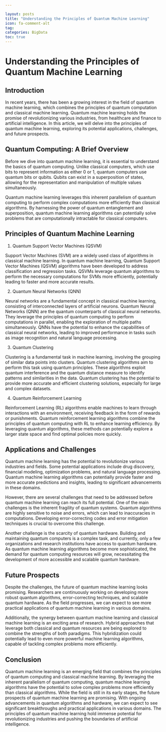 ```yaml
---

layout: posts
title: "Understanding the Principles of Quantum Machine Learning"
icon: fa-comment-alt
tag:      
categories: BigData
toc: true
---
```




# Understanding the Principles of Quantum Machine Learning

## Introduction

In recent years, there has been a growing interest in the field of quantum machine learning, which combines the principles of quantum computation and classical machine learning. Quantum machine learning holds the promise of revolutionizing various industries, from healthcare and finance to artificial intelligence. In this article, we will delve into the principles of quantum machine learning, exploring its potential applications, challenges, and future prospects.

## Quantum Computing: A Brief Overview

Before we dive into quantum machine learning, it is essential to understand the basics of quantum computing. Unlike classical computers, which use bits to represent information as either 0 or 1, quantum computers use quantum bits or qubits. Qubits can exist in a superposition of states, allowing for the representation and manipulation of multiple values simultaneously.

Quantum machine learning leverages this inherent parallelism of quantum computing to perform complex computations more efficiently than classical algorithms. By harnessing the power of quantum entanglement and superposition, quantum machine learning algorithms can potentially solve problems that are computationally intractable for classical computers.

## Principles of Quantum Machine Learning

1. Quantum Support Vector Machines (QSVM)

Support Vector Machines (SVM) are a widely used class of algorithms in classical machine learning. In quantum machine learning, Quantum Support Vector Machines (QSVM) algorithms have been developed to address classification and regression tasks. QSVMs leverage quantum algorithms to perform the necessary computations for SVMs more efficiently, potentially leading to faster and more accurate results.

2. Quantum Neural Networks (QNN)

Neural networks are a fundamental concept in classical machine learning, consisting of interconnected layers of artificial neurons. Quantum Neural Networks (QNN) are the quantum counterparts of classical neural networks. They leverage the principles of quantum computing to perform computations in parallel, enabling the exploration of multiple paths simultaneously. QNNs have the potential to enhance the capabilities of classical neural networks, leading to improved performance in tasks such as image recognition and natural language processing.

3. Quantum Clustering

Clustering is a fundamental task in machine learning, involving the grouping of similar data points into clusters. Quantum clustering algorithms aim to perform this task using quantum principles. These algorithms exploit quantum interference and the quantum distance measure to identify patterns and similarities in the data. Quantum clustering has the potential to provide more accurate and efficient clustering solutions, especially for large and complex datasets.

4. Quantum Reinforcement Learning

Reinforcement Learning (RL) algorithms enable machines to learn through interactions with an environment, receiving feedback in the form of rewards or punishments. Quantum reinforcement learning algorithms combine the principles of quantum computing with RL to enhance learning efficiency. By leveraging quantum algorithms, these methods can potentially explore a larger state space and find optimal policies more quickly.

## Applications and Challenges

Quantum machine learning has the potential to revolutionize various industries and fields. Some potential applications include drug discovery, financial modeling, optimization problems, and natural language processing. Quantum machine learning algorithms can potentially provide faster and more accurate predictions and insights, leading to significant advancements in these domains.

However, there are several challenges that need to be addressed before quantum machine learning can reach its full potential. One of the main challenges is the inherent fragility of quantum systems. Quantum algorithms are highly sensitive to noise and errors, which can lead to inaccuracies in computations. Developing error-correcting codes and error mitigation techniques is crucial to overcome this challenge.

Another challenge is the scarcity of quantum hardware. Building and maintaining quantum computers is a complex task, and currently, only a few organizations and research institutions have access to quantum hardware. As quantum machine learning algorithms become more sophisticated, the demand for quantum computing resources will grow, necessitating the development of more accessible and scalable quantum hardware.

## Future Prospects

Despite the challenges, the future of quantum machine learning looks promising. Researchers are continuously working on developing more robust quantum algorithms, error-correcting techniques, and scalable quantum hardware. As the field progresses, we can expect to see more practical applications of quantum machine learning in various domains.

Additionally, the synergy between quantum machine learning and classical machine learning is an exciting area of research. Hybrid approaches that leverage both classical and quantum resources are being explored to combine the strengths of both paradigms. This hybridization could potentially lead to even more powerful machine learning algorithms, capable of tackling complex problems more efficiently.

## Conclusion

Quantum machine learning is an emerging field that combines the principles of quantum computing and classical machine learning. By leveraging the inherent parallelism of quantum computing, quantum machine learning algorithms have the potential to solve complex problems more efficiently than classical algorithms. While the field is still in its early stages, the future prospects of quantum machine learning are promising. With ongoing advancements in quantum algorithms and hardware, we can expect to see significant breakthroughs and practical applications in various domains. The principles of quantum machine learning hold immense potential for revolutionizing industries and pushing the boundaries of artificial intelligence.
